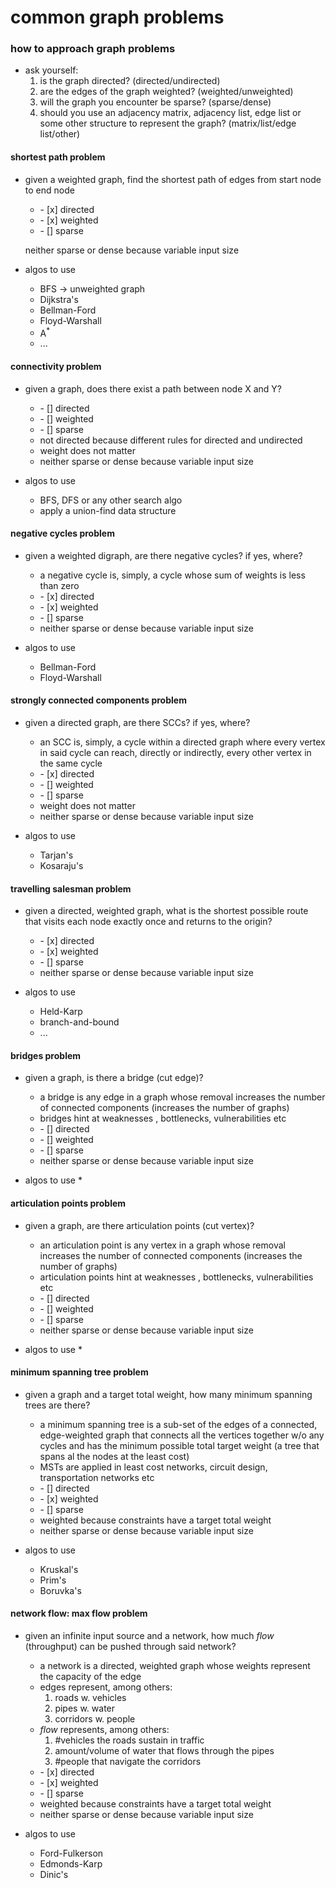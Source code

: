 # common graph problems

###  how to approach graph problems
* ask yourself:
    1. is the graph directed? (directed/undirected)
    2. are the edges of the graph weighted? (weighted/unweighted)
    3. will the graph you encounter be sparse? (sparse/dense)
    4. should you use an adjacency matrix, adjacency list, edge list or some other structure to represent the graph? (matrix/list/edge list/other)

#### shortest path problem
* given a weighted graph, find the shortest path of edges from start node  to end node

    <ul>
    <li>- [x] directed</li>
    <li>- [x] weighted</li>
    <li>- [] sparse</li>
    </ul>

    neither sparse or dense because variable input size

* algos to use
    * BFS &rarr; unweighted graph
    * Dijkstra's
    * Bellman-Ford
    * Floyd-Warshall
    * A<sup>*</sup>
    * ...

#### connectivity problem
* given a graph, does there exist a path between node X and Y?

    <ul>
    <li>- [] directed</li>
    <li>- [] weighted</li>
    <li>- [] sparse</li>
    </ul>

    - not directed because different rules for directed and undirected
    - weight does not matter
    - neither sparse or dense because variable input size

* algos to use
    * BFS, DFS or any other  search algo
    * apply a union-find data structure

#### negative cycles problem
* given a weighted digraph, are there negative cycles? if yes, where?
    * a negative cycle is, simply, a cycle whose sum of weights is less than zero

    <ul>
    <li>- [x] directed</li>
    <li>- [x] weighted</li>
    <li>- [] sparse</li>
    </ul>

    - neither sparse or dense because variable input size

* algos to use
    * Bellman-Ford
    * Floyd-Warshall

#### strongly connected components problem
* given a directed graph, are there SCCs? if yes, where?
    * an SCC is, simply, a cycle within a directed graph where every vertex in said cycle can reach, directly or indirectly, every other vertex in the same cycle

    <ul>
    <li>- [x] directed</li>
    <li>- [] weighted</li>
    <li>- [] sparse</li>
    </ul>

    - weight does not matter
    - neither sparse or dense because variable input size

* algos to use
    * Tarjan's
    * Kosaraju's

#### travelling salesman problem
* given a directed, weighted graph, what is the shortest possible route that visits each node exactly once and returns to the origin?

    <ul>
    <li>- [x] directed</li>
    <li>- [x] weighted</li>
    <li>- [] sparse</li>
    </ul>

    - neither sparse or dense because variable input size

* algos to use
    * Held-Karp
    * branch-and-bound
    * ...

#### bridges problem
* given a graph, is there a bridge (cut edge)?
    * a bridge is any edge in a graph whose removal increases the number of connected components (increases the number of graphs)
    * bridges hint at weaknesses , bottlenecks, vulnerabilities etc

    <ul>
    <li>- [] directed</li>
    <li>- [] weighted</li>
    <li>- [] sparse</li>
    </ul>

    - neither sparse or dense because variable input size

* algos to use
    * 

#### articulation points problem
* given a graph, are there articulation points (cut vertex)?
    * an articulation point is any vertex in a graph whose removal increases the number of connected components (increases the number of graphs)
    * articulation points hint at weaknesses , bottlenecks, vulnerabilities etc

    <ul>
    <li>- [] directed</li>
    <li>- [] weighted</li>
    <li>- [] sparse</li>
    </ul>

    - neither sparse or dense because variable input size

* algos to use
    *  

#### minimum spanning tree problem
* given a graph and a target total weight, how many minimum spanning trees are there?
    * a minimum spanning tree is a sub-set of the edges of a connected, edge-weighted graph that connects all the vertices together w/o any cycles and has the minimum possible total target weight (a tree that spans al the nodes at the least cost)
    * MSTs are applied in least cost networks, circuit design, transportation networks etc

    <ul>
    <li>- [] directed</li>
    <li>- [x] weighted</li>
    <li>- [] sparse</li>
    </ul>

    - weighted because constraints have a target total weight
    - neither sparse or dense because variable input size

* algos to use
    *  Kruskal's
    * Prim's
    * Boruvka's

#### network flow: max flow problem
* given an infinite input source and a network, how much *flow* (throughput) can be pushed through said network?
    * a network is a directed, weighted graph whose weights represent the capacity of the edge
    * edges represent, among others:
        1. roads w. vehicles
        2. pipes w. water
        3. corridors w. people
    * *flow* represents, among others:
        1. #vehicles the roads sustain in traffic
        2. amount/volume of water that flows through the pipes
        3. #people that navigate the corridors

    <ul>
    <li>- [x] directed</li>
    <li>- [x] weighted</li>
    <li>- [] sparse</li>
    </ul>

    - weighted because constraints have a target total weight
    - neither sparse or dense because variable input size

* algos to use
    * Ford-Fulkerson
    * Edmonds-Karp
    * Dinic's
